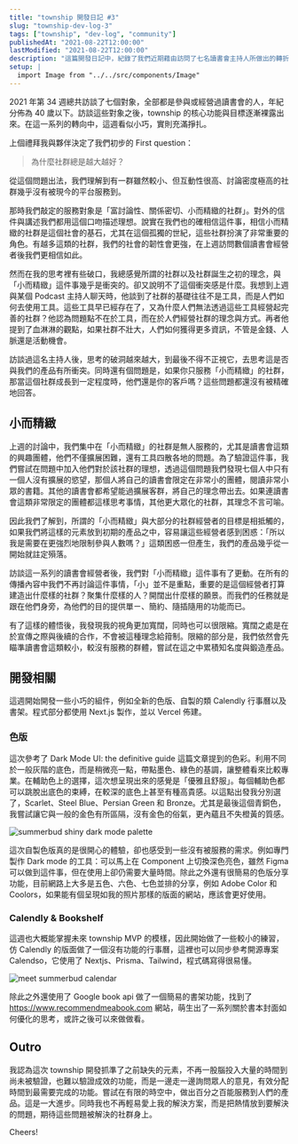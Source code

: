 ```yaml
---
title: "township 開發日記 #3"
slug: "township-dev-log-3"
tags: ["township", "dev-log", "community"]
publishedAt: "2021-08-22T12:00:00"
lastModified: "2021-08-22T12:00:00"
description: "這篇開發日記中，紀錄了我們近期藉由訪問了七名讀書會主持人所做出的轉折，以及關於自製色版、township 前期開發等大小事"
setup: |
  import Image from "../../src/components/Image"
---
```


2021 年第 34 週總共訪談了七個對象，全部都是參與或經營過讀書會的人，年紀分佈為 40 歲以下。訪談這些對象之後，township 的核心功能與目標逐漸裸露出來。在這一系列的轉向中，這週看似小巧，實則充滿掙扎。

上個禮拜我與夥伴決定了我們初步的 First question：

> 為什麼社群總是越大越好？

從這個問題出法，我們理解到有一群雖然較小、但互動性很高、討論密度極高的社群幾乎沒有被現今的平台服務到。

那時我們敲定的服務對象是「富討論性、關係密切、小而精緻的社群」。對外的信件與講述我們都用這個口吻描述理想。說實在我們也的確相信這件事，相信小而精緻的社群是這個社會的基石，尤其在這個孤獨的世紀，這些社群扮演了非常重要的角色。有越多這類的社群，我們的社會的韌性會更強，在上週訪問數個讀書會經營者後我們更相信如此。

然而在我的思考裡有些破口，我總感覺所謂的社群以及社群誕生之初的理念，與「小而精緻」這件事幾乎是衝突的。卻又說明不了這個衝突感是什麼。我想到上週與某個 Podcast 主持人聊天時，他談到了社群的基礎往往不是工具，而是人們如何去使用工具。這些工具早已經存在了，又為什麼人們無法透過這些工具經營起完善的社群？他認為問題點不在於工具，而在於人們經營社群的理念與方式。再者他提到了血淋淋的觀點，如果社群不壯大，人們如何獲得更多資訊，不管是金錢、人脈還是活動機會。

訪談過這名主持人後，思考的破洞越來越大，到最後不得不正視它，去思考這是否與我們的產品有所衝突。同時還有個問題是，如果你只服務「小而精緻」的社群，那當這個社群成長到一定程度時，他們還是你的客戶嗎？這些問題都還沒有被精確地回答。

## 小而精緻

上週的討論中，我們集中在「小而精緻」的社群是無人服務的，尤其是讀書會這類的興趣團體，他們不僅擴展困難，還有工具四散各地的問題。為了驗證這件事，我們嘗試在問題中加入他們對於該社群的理想，透過這個問題我們發現七個人中只有一個人沒有擴展的慾望，那個人將自己的讀書會限定在非常小的團體，閱讀非常小眾的書籍。其他的讀書會都希望能過擴展客群，將自己的理念帶出去。如果連讀書會這類非常限定的團體都這樣思考事情，其他更大眾化的社群，其理念不言可喻。

因此我們了解到，所謂的「小而精緻」與大部分的社群經營者的目標是相抵觸的，如果我們將這樣的元素放到初期的產品之中，容易讓這些經營者感到困惑：「所以我是需要在更強烈地限制參與人數嗎？」這類困惑一但產生，我們的產品幾乎從一開始就註定殞落。

訪談這一系列的讀書會經營者後，我們對「小而精緻」這件事有了更動。在所有的傳播內容中我們不再討論這件事情，「小」並不是重點，重要的是這個經營者打算建造出什麼樣的社群？聚集什麼樣的人？開闊出什麼樣的願景。而我們的任務就是跟在他們身旁，為他們的目的提供單ㄧ、簡約、隨插隨用的功能而已。

有了這樣的體悟後，我發現我的視角更加寬闊，同時也可以很限縮。寬闊之處是在於宣傳之際與後續的合作，不會被這種理念給箝制。限縮的部分是，我們依然會先瞄準讀書會這類較小，較沒有服務的群體，嘗試在這之中累積知名度與鍛造產品。

## 開發相關

這週開始開發一些小巧的組件，例如全新的色版、自製的類 Calendly 行事曆以及書架。程式部分都使用 Next.js 製作，並以 Vercel 佈建。

### 色版

這次參考了 Dark Mode UI: the definitive guide 這篇文章提到的色彩。利用不同於一般灰階的底色，而是稍微亮一點，帶點墨色、綠色的基調，讓整體看來比較專業。在輔助色上的選擇，這次想呈現出來的感覺是「優雅且舒服」。每個輔助色都可以跳脫出底色的束縛，在較深的底色上甚至有種高貴感。以這點出發我分別選了，Scarlet、Steel Blue、Persian Green 和 Bronze。尤其是最後這個青銅色，我嘗試讓它與一般的金色有所區隔，沒有金色的俗氣，更內蘊且不失橙黃的質感。

<Image 
  width="w-full"
  src="/summerbud-shiny-dark-mode-palette.png"
  alt="summerbud shiny dark mode palette"
  client:visible
/>

這次自製色版真的是很開心的體驗，卻也感受到一些沒有被服務的需求。例如專門製作 Dark mode 的工具：可以馬上在 Component 上切換深色亮色，雖然 Figma 可以做到這件事，但在使用上卻仍需要大量時間。除此之外還有很簡易的色版分享功能，目前網路上大多是五色、六色、七色並排的分享，例如 Adobe Color 和 Coolors，如果能有個呈現如我的照片那樣的版面的網站，應該會更好使用。

### Calendly & Bookshelf

這週也大概能掌握未來 township MVP 的模樣，因此開始做了一些較小的練習，仿 Calendly 的版面做了一個沒有功能的行事曆，這裡也可以同步參考開源專案 Calendso，它使用了 Nextjs、Prisma、Tailwind，程式碼寫得很易懂。

<Image 
  width="w-full"
  src="/meet-summerbud-calendar.png"
  alt="meet summerbud calendar"
  client:visible
/>

除此之外還使用了 Google book api 做了一個簡易的書架功能，找到了 https://www.recommendmeabook.com 網站，萌生出了一系列關於書本封面如何優化的思考，或許之後可以來做做看。

## Outro

我認為這次 township 開發抓準了之前缺失的元素，不再一股腦投入大量的時間到尚未被驗證，也難以驗證成效的功能，而是一邊走一邊詢問眾人的意見，有效分配時間到最需要完成的功能。嘗試在有限的時空中，做出百分之百能服務到人們的產品。這是一大進步。同時我也不再輕易愛上我的解決方案，而是把熱情放到要解決的問題，期待這些問題被解決的社群身上。

Cheers!
